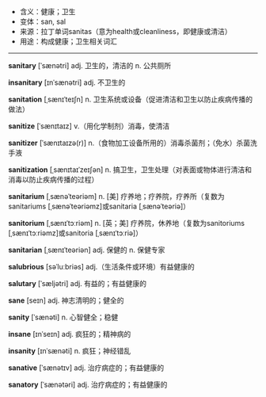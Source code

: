 - <span class="definition">含义：健康；卫生</span>
- <span class="definition">变体：san, sal</span>
- <span class="definition">来源：拉丁单词sanitas（意为health或cleanliness，即健康或清洁）</span>
- <span class="definition">用途：构成健康；卫生相关词汇</span>


---


<span class="vocabulary">**sanitary**</span> [ˈsænətri] adj. 卫生的，清洁的 n. 公共厕所

<span class="vocabulary">**insanitary**</span> [ɪnˈsænətri] adj. 不卫生的

<span class="vocabulary">**sanitation**</span> [ˌsænɪˈteɪʃn] n. 卫生系统或设备（促进清洁和卫生以防止疾病传播的做法）

<span class="vocabulary">**sanitize**</span> [ˈsænɪtaɪz] v.（用化学制剂）消毒，使清洁

<span class="vocabulary">**sanitizer**</span> [ˈsænɪtaɪzə(r)] n.（食物加工设备所用的）消毒杀菌剂；（免水）杀菌洗手液

<span class="vocabulary">**sanitization**</span> [ˌsænɪtaɪˈzeɪʃən] n. 搞卫生，卫生处理（对表面或物体进行清洁和消毒以防止疾病传播的过程）

<span class="vocabulary">**sanitarium**</span> [ˌsænəˈteəriəm] n. [美] 疗养地；疗养院，疗养所（复数为sanitariums [ˌsænəˈteəriəmz]或sanitaria [ˌsænəˈteəriə]）

<span class="vocabulary">**sanitorium**</span> [ˌsænɪˈtɔːriəm] n. [英；美] 疗养院，休养地（复数为sanitoriums [ˌsænɪˈtɔːriəmz]或sanitoria [ˌsænɪˈtɔːriə]）

<span class="vocabulary">**sanitarian**</span> [ˌsænɪˈteəriən] adj. 保健的 n. 保健专家 

<span class="vocabulary">**salubrious**</span> [səˈluːbriəs] adj.（生活条件或环境）有益健康的

<span class="vocabulary">**salutary**</span> [ˈsæljətri] adj. 有益的；有益健康的  

<span class="vocabulary">**sane**</span> [seɪn] adj. 神志清明的；健全的  

<span class="vocabulary">**sanity**</span> [ˈsænəti] n. 心智健全；稳健  

<span class="vocabulary">**insane**</span> [ɪnˈseɪn] adj. 疯狂的；精神病的

<span class="vocabulary">**insanity**</span> [ɪnˈsænəti] n. 疯狂；神经错乱  

<span class="vocabulary">**sanative**</span> [ˈsænətɪv] adj. 治疗病症的；有益健康的  

<span class="vocabulary">**sanatory**</span> [ˈsænətəri] adj. 治疗病症的；有益健康的
